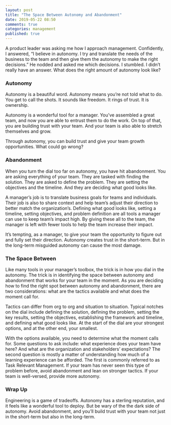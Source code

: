 ```yaml
---
layout: post
title: "The Space Between Autonomy and Abandonment"
date: 2019-05-22 08:50
comments: true
categories: management
published: true
---
```

A product leader was asking me how I approach management. Confidently, I answered, “I believe in autonomy. I try and translate the needs of the business to the team and then give them the autonomy to make the right decisions.” He nodded and asked me which decisions. I stumbled. I didn’t really have an answer. What does the right amount of autonomy look like?

<!-- more -->

### Autonomy
Autonomy is a beautiful word. Autonomy means you’re not told what to do. You get to call the shots. It sounds like freedom. It rings of trust. It is ownership.

Autonomy is a wonderful tool for a manager. You’ve assembled a great team, and now you are able to entrust them to do the work. On top of that, you are building trust with your team. And your team is also able to stretch themselves and grow.

Through autonomy, you can build trust and give your team growth opportunities. What could go wrong?

### Abandonment
When you turn the dial too far on autonomy, you have hit abandonment. You are asking everything of your team. They are tasked with finding the solution. They are asked to define the problem. They are setting the objectives and the timeline. And they are deciding what good looks like.

A manager’s job is to translate business goals for teams and individuals. Their job is also to share context and help team’s adjust their direction to better match the organization’s. Defining what good looks like, setting a timeline, setting objectives, and problem definition are all tools a manager can use to keep team’s impact high. By giving these all to the team, the manager is left with fewer tools to help the team increase their impact.

It’s tempting, as a manager, to give your team the opportunity to figure out and fully set their direction. Autonomy creates trust in the short-term. But in the long-term misguided autonomy can cause the most damage.

### The Space Between
Like many tools in your manager’s toolbox, the trick is in how you dial in the autonomy. The trick is in identifying the space between autonomy and abandonment that works for your team in the moment. As you are deciding how to find the right spot between autonomy and abandonment, there are two considerations: what are the tactics available and what does the moment call for.

Tactics can differ from org to org and situation to situation. Typical notches on the dial include defining the solution, defining the problem, setting the key results, setting the objectives, establishing the framework and timeline, and defining what good looks like. At the start of the dial are your strongest options, and at the other end, your smallest.

With the options available, you need to determine what the moment calls for. Some questions to ask include: what experience does your team have here? And what are the organization and stakeholders’ expectations? The second question is mostly a matter of understanding how much of a learning experience can be afforded. The first is commonly referred to as Task Relevant Management. If your team has never seen this type of problem before, avoid abandonment and lean on stronger tactics. If your team is well-versed, provide more autonomy.

### Wrap Up
Engineering is a game of tradeoffs. Autonomy has a sterling reputation, and it feels like a wonderful tool to deploy. But be wary of the the dark side of autonomy. Avoid abandonment, and you’ll build trust with your team not just in the short-term but also in the long-term.

